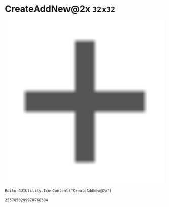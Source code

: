 # CreateAddNew@2x `32x32`
<img src="/img/CreateAddNew@2x.png" width=512 height=512>

``` CSharp
EditorGUIUtility.IconContent("CreateAddNew@2x")
```
```
2537850299970768384
```
